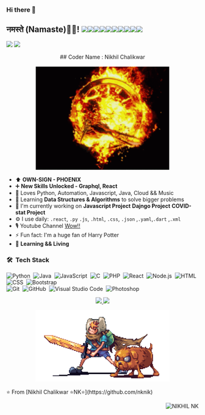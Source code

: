 ### Hi there 👋

<!--
**nknik/nknik** is a ✨ _special_ ✨ repository because its `README.md` (this file) appears on your GitHub profile.

Here are some ideas to get you started:

- 🔭 I’m currently working on ...
- 🌱 I’m currently learning ...
- 👯 I’m looking to collaborate on ...
- 🤔 I’m looking for help with ...
- 💬 Ask me about ...
- 📫 How to reach me: ...
- 😄 Pronouns: ...
- ⚡ Fun fact: ...
-->

<h2>नमस्ते (Namaste)🙏🏻! <img src="https://media.giphy.com/media/12oufCB0MyZ1Go/giphy.gif" width="50"><img src="https://media.giphy.com/media/12oufCB0MyZ1Go/giphy.gif" width="50"><img src="https://media.giphy.com/media/12oufCB0MyZ1Go/giphy.gif" width="50"><img src="https://media.giphy.com/media/12oufCB0MyZ1Go/giphy.gif" width="50"><img src="https://media.giphy.com/media/12oufCB0MyZ1Go/giphy.gif" width="50"><img src="https://media.giphy.com/media/12oufCB0MyZ1Go/giphy.gif" width="50"><img src="https://media.giphy.com/media/12oufCB0MyZ1Go/giphy.gif" width="50"><img src="https://media.giphy.com/media/12oufCB0MyZ1Go/giphy.gif" width="50"><img src="https://media.giphy.com/media/12oufCB0MyZ1Go/giphy.gif" width="50"><img src="https://media.giphy.com/media/12oufCB0MyZ1Go/giphy.gif" width="50"></h2>
  
[![](https://img.shields.io/badge/LinkedIn-NikhilChalikwar-blue)](https://www.linkedin.com/in/nikhil-chalikwar-32877418b/)
[![](https://img.shields.io/badge/Gmail-nikhilchalikwar@gmail.com-red)](mailto:nikhilchalikwar@gmail.com)

<p align="center">
  ## Coder Name : Nikhil Chalikwar<br><br>
  <img src="https://github.com/nknik/nknik/blob/main/tenor%20(1).gif" width="350" /> 

- ⬆ **OWN-SIGN - PHOENIX**
- ➕ **New Skills Unlocked - Graphql, React**
- 🌱 Loves Python, Automation, Javascript, Java, Cloud && Music
- 🚀 Learning **Data Structures & Algorithms** to solve bigger problems
- 🏢 I'm currently working on **Javascript Project** **Dajngo Project** **COVID-stat Project**
- ⚙️ I use daily: `.react`, `.py` `.js`, `.html`, `.css`, `.json` ,`.yaml`,`.dart` ,`.xml`
- 🎙 Youtube Channel [Wow!!](https://www.youtube.com/channel/UCcmguJSCP_DzphAyjuHwqXg)
- ⚡️ Fun fact: I'm a huge fan of Harry Potter
- 📒 **Learning && Living**
</p>


### 🛠 &nbsp;Tech Stack

![Python](https://img.shields.io/badge/-Python-333333?style=flat&logo=python)&nbsp;
![Java](https://img.shields.io/badge/-Java-333333?style=flat&logo=Java&logoColor=FFA518)&nbsp;
![JavaScript](https://img.shields.io/badge/-JavaScript-333333?style=flat&logo=javascript)&nbsp;
![C](https://img.shields.io/badge/-C-333333?style=flat&logo=C&logoColor=A8B9CC)&nbsp;
![PHP](https://img.shields.io/badge/-PHP-333333?style=flat&logo=php)&nbsp;
![React](https://img.shields.io/badge/-React-333333?style=flat&logo=react)&nbsp;
![Node.js](https://img.shields.io/badge/-Node.js-333333?style=flat&logo=node.js)&nbsp;
![HTML](https://img.shields.io/badge/-HTML-333333?style=flat&logo=HTML5)&nbsp;
![CSS](https://img.shields.io/badge/-CSS-333333?style=flat&logo=CSS3&logoColor=1572B6)&nbsp;
![Bootstrap](https://img.shields.io/badge/-Bootstrap-333333?style=flat&logo=bootstrap&logoColor=563D7C)\
![Git](https://img.shields.io/badge/-Git-333333?style=flat&logo=git)&nbsp;
![GitHub](https://img.shields.io/badge/-GitHub-333333?style=flat&logo=github)&nbsp;
![Visual Studio Code](https://img.shields.io/badge/-Visual%20Studio%20Code-333333?style=flat&logo=visual-studio-code&logoColor=007ACC)&nbsp;
![Photoshop](https://img.shields.io/badge/-Photoshop-333333?style=flat&logo=adobe-photoshop)&nbsp;

<p align="center">
<a href="https://github.com/nknik">
  <img height="180em" src="https://github-readme-stats-eight-theta.vercel.app/api?username=nknik&show_icons=true&theme=react&include_all_commits=true&count_private=true "/>
  <img height="180em" src="https://github-readme-stats-eight-theta.vercel.app/api/top-langs/?username=nknik&layout=compact&langs_count=8&hide=java,r&theme=react "/>
</a>
</p>
<p align="center">
  
  <img src="https://github.com/nknik/nknik/blob/main/preview.gif" width="350" />
</p>
⭐️ From [Nikhil Chalikwar ⭐️NK⭐️](https://github.com/nknik)
<p align="right"> <img src="https://komarev.com/ghpvc/?username=nknik" alt="NIKHIL NK" /> </p>

